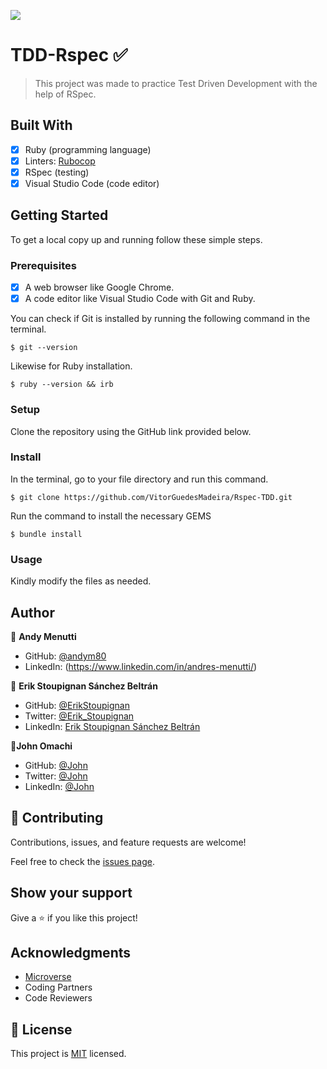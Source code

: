 ![](https://img.shields.io/badge/Microverse-blueviolet)

# TDD-Rspec ✅

> This project was made to practice Test Driven Development with the help of RSpec.

## Built With

- [x] Ruby (programming language)
- [x] Linters: [Rubocop](https://rubocop.org/)
- [x] RSpec (testing)
- [x] Visual Studio Code (code editor)

## Getting Started

To get a local copy up and running follow these simple steps.

### Prerequisites

- [x] A web browser like Google Chrome.
- [x] A code editor like Visual Studio Code with Git and Ruby.

You can check if Git is installed by running the following command in the terminal.
```
$ git --version
```

Likewise for Ruby installation.
```
$ ruby --version && irb
```

### Setup

Clone the repository using the GitHub link provided below.

### Install

In the terminal, go to your file directory and run this command.
```
$ git clone https://github.com/VitorGuedesMadeira/Rspec-TDD.git
```

Run the command to install the necessary GEMS
```
$ bundle install
```

### Usage

Kindly modify the files as needed.

## Author

👤 **Andy Menutti**
- GitHub: [@andym80](https://github.com/andym80)
- LinkedIn: (https://www.linkedin.com/in/andres-menutti/)


👤 **Erik Stoupignan Sánchez Beltrán** 
- GitHub: [@ErikStoupignan](https://github.com/ErikStoupignan) 
- Twitter: [@Erik_Stoupignan](https://twitter.com/Erik_Stoupignan) 
- LinkedIn: [Erik Stoupignan Sánchez Beltrán](https://www.linkedin.com/in/erik-sanchez-beltran/)


👤**John Omachi**
- GitHub: [@John](https://github.com/MrOmachi)
- Twitter: [@John](https://twitter.com/MrOmachi)
- LinkedIn: [@John](https://www.linkedin.com/in/john-omachi-0b5b5b1b3/)

## 🤝 Contributing

Contributions, issues, and feature requests are welcome!

Feel free to check the [issues page](hhttps://github.com/VitorGuedesMadeira/Morse-Decoder/issues).

## Show your support

Give a ⭐️ if you like this project!

## Acknowledgments

- [Microverse](https://www.microverse.org/)
- Coding Partners
- Code Reviewers

## 📝 License

This project is [MIT](./MIT.md) licensed.
